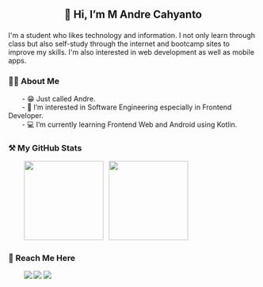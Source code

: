 ## <p align="center"> 👋 Hi, I’m M Andre Cahyanto </p>

<p> I'm a student who likes technology and information. I not only learn through class but also self-study through the internet and bootcamp sites to improve my skills. I'm also interested in web development as well as mobile apps. </p>

### 🙋‍♂️ About Me
&nbsp;&nbsp;&nbsp;&nbsp;&nbsp;&nbsp;&nbsp;- 😁 Just called Andre.<br>
&nbsp;&nbsp;&nbsp;&nbsp;&nbsp;&nbsp;&nbsp;- 👀 I’m interested in Software Engineering especially in Frontend Developer.<br>
&nbsp;&nbsp;&nbsp;&nbsp;&nbsp;&nbsp;&nbsp;- 💻 I’m currently learning Frontend Web and Android using Kotlin.

### ⚒️ My GitHub Stats
<p align="left">
  &nbsp;&nbsp;&nbsp;&nbsp;&nbsp;&nbsp;&nbsp;
  <img height="160em" src="https://github-readme-stats.vercel.app/api?username=andrechynt&include_all_commits=true&show_icons=true&theme=onedark&count_private=true"/>
  &nbsp;
  <img height="160em" src="https://github-readme-stats.vercel.app/api/top-langs/?username=andrechynt&layout=compact&theme=onedark&langs_count=8"/>
</p>

### 📌 Reach Me Here
<p align="left">
  &nbsp;&nbsp;&nbsp;&nbsp;&nbsp;&nbsp;&nbsp;
  <a href="https://instagram.com/m.andrechynt" style="text-decoration: none;">
      <img src="https://img.shields.io/badge/Instagram-E4405F?style=for-the-badge&logo=instagram&logoColor=white" />
  </a>
  <a href="https://twitter.com/403NotAccess" style="text-decoration: none;">
      <img src="https://img.shields.io/badge/Twitter-1DA1F2?style=for-the-badge&logo=twitter&logoColor=white" />
  </a>
  <a href="https://www.linkedin.com/in/mochammad-andre-cahyanto-6a814220b" style="text-decoration: none;">
      <img src="https://img.shields.io/badge/LinkedIn-0077B5?style=for-the-badge&logo=linkedin&logoColor=white" />
  </a>
</p>


<!---
andrechynt/andrechynt is a ✨ special ✨ repository because its `README.md` (this file) appears on your GitHub profile.
You can click the Preview link to take a look at your changes.
--->
